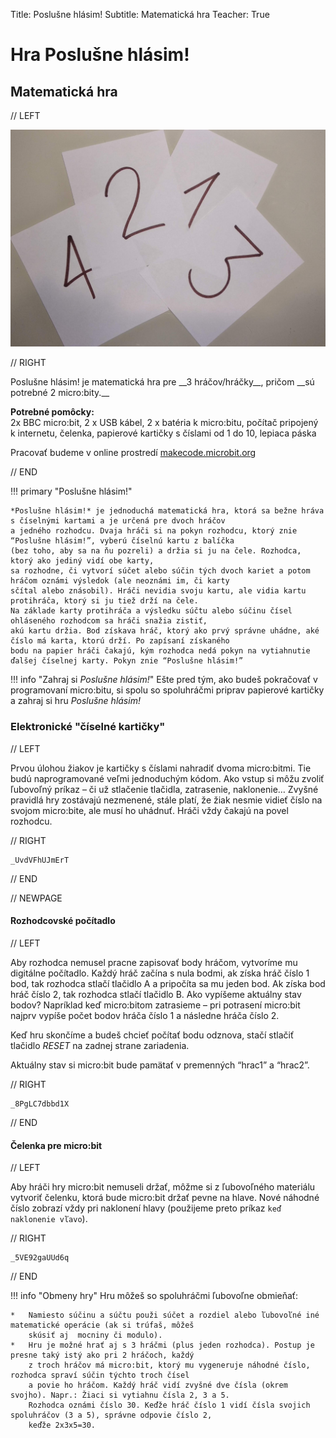 Title:   Poslušne hlásim!
Subtitle:    Matematická hra
Teacher:    True

# Hra Poslušne hlásim!
## Matematická hra

// LEFT

![Obrázok BBC micro:bitu](images/header.jpg)

// RIGHT

<div markdown="1" class="lection-desc">
Poslušne hlásim! je matematická hra pre __3 hráčov/hráčky__, pričom __sú potrebné 2 micro:bity.__
</div>

**Potrebné pomôcky:**  
2x BBC micro:bit, 2 x USB kábel, 2 x batéria k micro:bitu, počítač pripojený k internetu,
čelenka, papierové kartičky s číslami od 1 do 10, lepiaca páska

Pracovať budeme v online prostredí [makecode.microbit.org](https://makecode.microbit.org/)

// END

!!! primary "Poslušne hlásim!"

    *Poslušne hlásim!* je jednoduchá matematická hra, ktorá sa bežne hráva s číselnými kartami a je určená pre dvoch hráčov
    a jedného rozhodcu. Dvaja hráči si na pokyn rozhodcu, ktorý znie “Poslušne hlásim!”, vyberú číselnú kartu z balíčka
    (bez toho, aby sa na ňu pozreli) a držia si ju na čele. Rozhodca, ktorý ako jediný vidí obe karty,
    sa rozhodne, či vytvorí súčet alebo súčin tých dvoch kariet a potom hráčom oznámi výsledok (ale neoznámi im, či karty
    sčítal alebo znásobil). Hráči nevidia svoju kartu, ale vidia kartu protihráča, ktorý si ju tiež drží na čele.
    Na základe karty protihráča a výsledku súčtu alebo súčinu čísel ohláseného rozhodcom sa hráči snažia zistiť,
    akú kartu držia. Bod získava hráč, ktorý ako prvý správne uhádne, aké číslo má karta, ktorú drží. Po zapísaní získaného
    bodu na papier hráči čakajú, kým rozhodca nedá pokyn na vytiahnutie ďalšej číselnej karty. Pokyn znie “Poslušne hlásim!” 

!!! info "Zahraj si _Poslušne hlásim!_"
    Ešte pred tým, ako budeš pokračovať v programovaní micro:bitu, si spolu so spoluhráčmi priprav papierové kartičky
    a zahraj si hru _Poslušne hlásim!_

### Elektronické "číselné kartičky"

// LEFT

Prvou úlohou žiakov je kartičky s číslami nahradiť dvoma micro:bitmi. Tie budú naprogramované veľmi jednoduchým kódom.
Ako vstup si môžu zvoliť ľubovoľný príkaz – či už stlačenie tlačidla, zatrasenie, naklonenie… Zvyšné pravidlá hry
zostávajú nezmenené, stále platí, že žiak nesmie vidieť číslo na svojom micro:bite, ale musí ho uhádnuť.
Hráči vždy čakajú na povel rozhodcu.


// RIGHT

```makecode
_UvdVFhUJmErT
```

// END

// NEWPAGE

#### Rozhodcovské počítadlo

// LEFT

Aby rozhodca nemusel pracne zapisovať body hráčom, vytvoríme mu digitálne počítadlo. Každý hráč začína s nula bodmi,
ak získa hráč číslo 1 bod, tak rozhodca stlačí tlačidlo A a pripočíta sa mu jeden bod. Ak získa bod hráč číslo 2, tak
rozhodca stlačí tlačidlo B. Ako vypíšeme aktuálny stav bodov? Napríklad keď micro:bitom zatrasieme –
pri potrasení micro:bit najprv vypíše počet bodov hráča číslo 1 a následne hráča číslo 2.

Keď hru skončíme a budeš chcieť počítať bodu odznova, stačí stlačiť tlačidlo *RESET* na zadnej strane zariadenia.

Aktuálny stav si micro:bit bude pamätať v premenných “hrac1” a “hrac2”. 

// RIGHT

```makecode
_8PgLC7dbbd1X
```

// END

#### Čelenka pre micro:bit

// LEFT

Aby hráči hry micro:bit nemuseli držať, môžme si z ľubovoľného materiálu vytvoriť čelenku, ktorá bude micro:bit držať
pevne na hlave. Nové náhodné číslo zobrazí vždy pri naklonení hlavy (použijeme preto príkaz `keď naklonenie vľavo`).

// RIGHT

```makecode
_5VE92gaUUd6q 
```

// END

!!! info "Obmeny hry"
    Hru môžeš so spoluhráčmi ľubovoľne obmieňať:
    
    *   Namiesto súčinu a súčtu použi súčet a rozdiel alebo ľubovoľné iné matematické operácie (ak si trúfaš, môžeš
        skúsiť aj  mocniny či modulo).
    *   Hru je možné hrať aj s 3 hráčmi (plus jeden rozhodca). Postup je presne taký istý ako pri 2 hráčoch, každý
        z troch hráčov má micro:bit, ktorý mu vygeneruje náhodné číslo, rozhodca spraví súčin týchto troch čísel
        a povie ho hráčom. Každý hráč vidí zvyšné dve čísla (okrem svojho). Napr.: Žiaci si vytiahnu čísla 2, 3 a 5.
        Rozhodca oznámi číslo 30. Keďže hráč číslo 1 vidí čísla svojich spoluhráčov (3 a 5), správne odpovie číslo 2,
        keďže 2x3x5=30.
